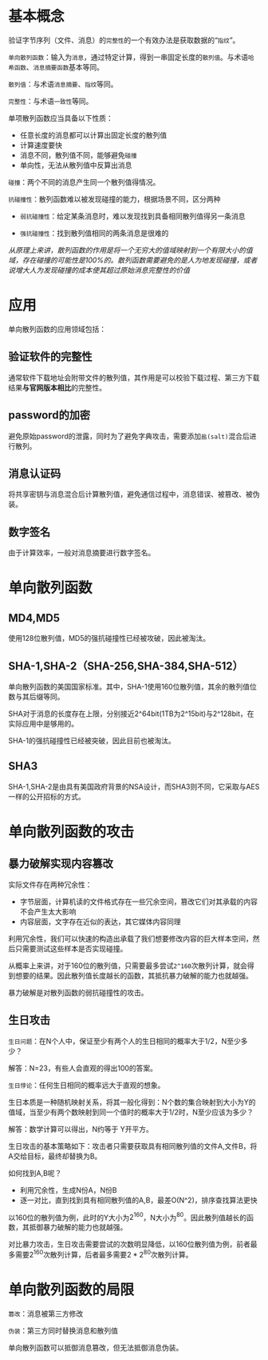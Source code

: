 # 基本概念
验证字节序列（文件、消息）的`完整性`的一个有效办法是获取数据的“`指纹`”。

`单向散列函数`：输入为`消息`，通过特定计算，得到一串固定长度的`散列值`。与术语`哈希函数`、`消息摘要函数`基本等同。

`散列值`：与术语`消息摘要`、`指纹`等同。

`完整性`：与术语`一致性`等同。

单项散列函数应当具备以下性质：

- 任意长度的消息都可以计算出固定长度的散列值
- 计算速度要快
- 消息不同，散列值不同，能够避免`碰撞`
- 单向性，无法从散列值中反算出消息

`碰撞`：两个不同的消息产生同一个散列值得情况。

`抗碰撞性`：散列函数难以被发现碰撞的能力，根据场景不同，区分两种

- `弱抗碰撞性`：给定某条消息时，难以发现找到具备相同散列值得另一条消息

- `强抗碰撞性`：找到散列值相同的两条消息是很难的

*从原理上来讲，散列函数的作用是将一个无穷大的值域映射到一个有限大小的值域，存在碰撞的可能性是100%的。散列函数需要避免的是人为地发现碰撞，或者说增大人为发现碰撞的成本使其超过原始消息完整性的价值*

# 应用
单向散列函数的应用领域包括：

## 验证软件的完整性
通常软件下载地址会附带文件的散列值，其作用是可以校验下载过程、第三方下载结果**与官网版本相比**的完整性。

## password的加密
避免原始password的泄露，同时为了避免字典攻击，需要添加`盐(salt)`混合后进行散列。

## 消息认证码
将共享密钥与消息混合后计算散列值，避免通信过程中，消息错误、被篡改、被伪装。

## 数字签名
由于计算效率，一般对消息摘要进行数字签名。

# 单向散列函数

## MD4,MD5
使用128位散列值，MD5的强抗碰撞性已经被攻破，因此被淘汰。

## SHA-1,SHA-2（SHA-256,SHA-384,SHA-512）
单向散列函数的美国国家标准。其中，SHA-1使用160位散列值，其余的散列值位数与其后缀等同。

SHA对于消息的长度存在上限，分别接近2^64bit(1TB为2^15bit)与2^128bit，在实际应用中是够用的。

SHA-1的强抗碰撞性已经被突破，因此目前也被淘汰。

## SHA3
SHA-1,SHA-2是由具有美国政府背景的NSA设计，而SHA3则不同，它采取与AES一样的公开招标的方式。

# 单向散列函数的攻击

## 暴力破解实现内容篡改
实际文件存在两种冗余性：

- 字节层面，计算机读的文件格式存在一些冗余空间，篡改它们对其承载的内容不会产生太大影响
- 内容层面，文字存在近似的表达，其它媒体内容同理

利用冗余性，我们可以快速的构造出承载了我们想要修改内容的巨大样本空间，然后只需要测试这些样本是否实现碰撞。

从概率上来讲，对于160位的散列值，只需要最多尝试`2^160`次散列计算，就会得到想要的结果。因此散列值长度越长的函数，其抵抗暴力破解的能力也就越强。

暴力破解是对散列函数的弱抗碰撞性的攻击。

## 生日攻击
`生日问题`：在N个人中，保证至少有两个人的生日相同的概率大于1/2，N至少多少？

解答：N=23，有些人会直观的得出100的答案。

`生日悖论`：任何生日相同的概率远大于直观的想象。

生日本质是一种随机映射关系，将其一般化得到：N个数的集合映射到大小为Y的值域，当至少有两个数映射到同一个值时的概率大于1/2时，N至少应该为多少？

解答：数学计算可以得出，N约等于 Y开平方。

生日攻击的基本策略如下：攻击者只需要获取具有相同散列值的文件A,文件B，将A交给目标，最终却替换为B。

如何找到A,B呢？

- 利用冗余性，生成N份A，N份B
- 逐一对比，直到找到具有相同散列值的A,B，最差O(N^2)，排序查找算法更快

以160位的散列值为例，此时的Y大小为$2^{160}$，N大小为$^{80}$。因此散列值越长的函数，其抵御暴力破解的能力也就越强。

对比暴力攻击，生日攻击需要尝试的次数明显降低，以160位散列值为例，前者最多需要$2^{160}$次散列计算，后者最多需要$2*2^{80}$次散列计算。

# 单向散列函数的局限
`篡改`：消息被第三方修改

`伪装`：第三方同时替换消息和散列值

单向散列函数可以抵御消息篡改，但无法抵御消息伪装。

